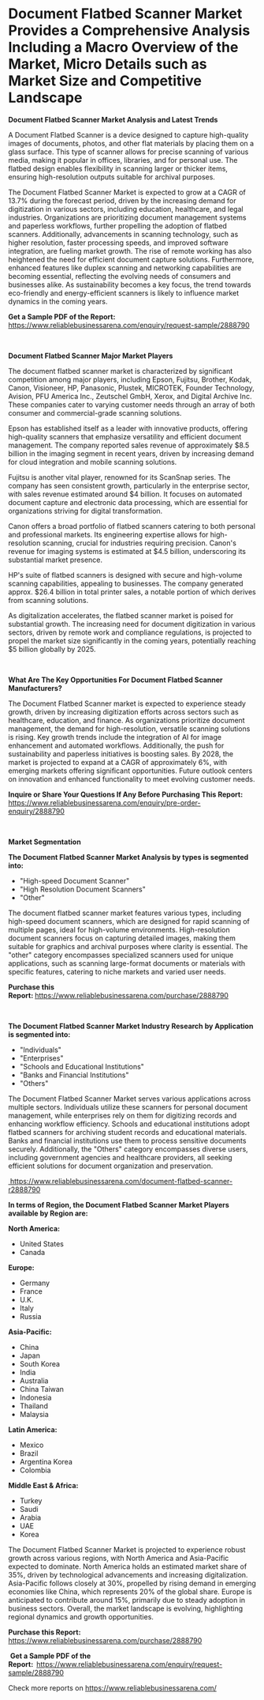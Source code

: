 <p><h1>Document Flatbed Scanner Market Provides a Comprehensive Analysis Including a Macro Overview of the Market, Micro Details such as Market Size and Competitive Landscape</h1></p><p><strong>Document Flatbed Scanner Market Analysis and Latest Trends</strong></p>
<p><p>A Document Flatbed Scanner is a device designed to capture high-quality images of documents, photos, and other flat materials by placing them on a glass surface. This type of scanner allows for precise scanning of various media, making it popular in offices, libraries, and for personal use. The flatbed design enables flexibility in scanning larger or thicker items, ensuring high-resolution outputs suitable for archival purposes.</p><p>The Document Flatbed Scanner Market is expected to grow at a CAGR of 13.7% during the forecast period, driven by the increasing demand for digitization in various sectors, including education, healthcare, and legal industries. Organizations are prioritizing document management systems and paperless workflows, further propelling the adoption of flatbed scanners. Additionally, advancements in scanning technology, such as higher resolution, faster processing speeds, and improved software integration, are fueling market growth. The rise of remote working has also heightened the need for efficient document capture solutions. Furthermore, enhanced features like duplex scanning and networking capabilities are becoming essential, reflecting the evolving needs of consumers and businesses alike. As sustainability becomes a key focus, the trend towards eco-friendly and energy-efficient scanners is likely to influence market dynamics in the coming years.</p></p>
<p><strong>Get a Sample PDF of the Report:&nbsp;</strong> <a href="https://www.reliablebusinessarena.com/enquiry/request-sample/2888790?utm_campaign=2515&utm_medium=2&utm_source=Github&utm_content=ia&utm_term=14032025&utm_id=document-flatbed-scanner">https://www.reliablebusinessarena.com/enquiry/request-sample/2888790</a></p>
<p>&nbsp;</p>
<p><strong>Document Flatbed Scanner Major Market Players</strong></p>
<p><p>The document flatbed scanner market is characterized by significant competition among major players, including Epson, Fujitsu, Brother, Kodak, Canon, Visioneer, HP, Panasonic, Plustek, MICROTEK, Founder Technology, Avision, PFU America Inc., Zeutschel GmbH, Xerox, and Digital Archive Inc. These companies cater to varying customer needs through an array of both consumer and commercial-grade scanning solutions.</p><p>Epson has established itself as a leader with innovative products, offering high-quality scanners that emphasize versatility and efficient document management. The company reported sales revenue of approximately $8.5 billion in the imaging segment in recent years, driven by increasing demand for cloud integration and mobile scanning solutions.</p><p>Fujitsu is another vital player, renowned for its ScanSnap series. The company has seen consistent growth, particularly in the enterprise sector, with sales revenue estimated around $4 billion. It focuses on automated document capture and electronic data processing, which are essential for organizations striving for digital transformation.</p><p>Canon offers a broad portfolio of flatbed scanners catering to both personal and professional markets. Its engineering expertise allows for high-resolution scanning, crucial for industries requiring precision. Canon's revenue for imaging systems is estimated at $4.5 billion, underscoring its substantial market presence.</p><p>HP's suite of flatbed scanners is designed with secure and high-volume scanning capabilities, appealing to businesses. The company generated approx. $26.4 billion in total printer sales, a notable portion of which derives from scanning solutions.</p><p>As digitalization accelerates, the flatbed scanner market is poised for substantial growth. The increasing need for document digitization in various sectors, driven by remote work and compliance regulations, is projected to propel the market size significantly in the coming years, potentially reaching $5 billion globally by 2025.</p></p>
<p>&nbsp;</p>
<p><strong>What Are The Key Opportunities For Document Flatbed Scanner Manufacturers?</strong></p>
<p><p>The Document Flatbed Scanner market is expected to experience steady growth, driven by increasing digitization efforts across sectors such as healthcare, education, and finance. As organizations prioritize document management, the demand for high-resolution, versatile scanning solutions is rising. Key growth trends include the integration of AI for image enhancement and automated workflows. Additionally, the push for sustainability and paperless initiatives is boosting sales. By 2028, the market is projected to expand at a CAGR of approximately 6%, with emerging markets offering significant opportunities. Future outlook centers on innovation and enhanced functionality to meet evolving customer needs.</p></p>
<p><strong>Inquire or Share Your Questions If Any Before Purchasing This Report:</strong> <a href="https://www.reliablebusinessarena.com/enquiry/pre-order-enquiry/2888790?utm_campaign=2515&utm_medium=2&utm_source=Github&utm_content=ia&utm_term=14032025&utm_id=document-flatbed-scanner">https://www.reliablebusinessarena.com/enquiry/pre-order-enquiry/2888790</a></p>
<p>&nbsp;</p>
<p><strong>Market Segmentation</strong></p>
<p><strong>The Document Flatbed Scanner Market Analysis by types is segmented into:</strong></p>
<p><ul><li>"High-speed Document Scanner"</li><li>"High Resolution Document Scanners"</li><li>"Other"</li></ul></p>
<p><p>The document flatbed scanner market features various types, including high-speed document scanners, which are designed for rapid scanning of multiple pages, ideal for high-volume environments. High-resolution document scanners focus on capturing detailed images, making them suitable for graphics and archival purposes where clarity is essential. The "other" category encompasses specialized scanners used for unique applications, such as scanning large-format documents or materials with specific features, catering to niche markets and varied user needs.</p></p>
<p><strong>Purchase this Report:&nbsp;</strong><a href="https://www.reliablebusinessarena.com/purchase/2888790?utm_campaign=2515&utm_medium=2&utm_source=Github&utm_content=ia&utm_term=14032025&utm_id=document-flatbed-scanner">https://www.reliablebusinessarena.com/purchase/2888790</a></p>
<p>&nbsp;</p>
<p><strong>The Document Flatbed Scanner Market Industry Research by Application is segmented into:</strong></p>
<p><ul><li>"Individuals"</li><li>"Enterprises"</li><li>"Schools and Educational Institutions"</li><li>"Banks and Financial Institutions"</li><li>"Others"</li></ul></p>
<p><p>The Document Flatbed Scanner Market serves various applications across multiple sectors. Individuals utilize these scanners for personal document management, while enterprises rely on them for digitizing records and enhancing workflow efficiency. Schools and educational institutions adopt flatbed scanners for archiving student records and educational materials. Banks and financial institutions use them to process sensitive documents securely. Additionally, the "Others" category encompasses diverse users, including government agencies and healthcare providers, all seeking efficient solutions for document organization and preservation.</p></p>
<p><a href="https://www.reliablebusinessarena.com/document-flatbed-scanner-r2888790?utm_campaign=2515&utm_medium=2&utm_source=Github&utm_content=ia&utm_term=14032025&utm_id=document-flatbed-scanner">&nbsp;https://www.reliablebusinessarena.com/document-flatbed-scanner-r2888790</a></p>
<p><strong>In terms of Region, the Document Flatbed Scanner Market Players available by Region are:</strong></p>
<p>
    <p> <strong> North America: </strong>
        <ul>
            <li>United States</li>
            <li>Canada</li>
        </ul>
        </p> 
    <p> <strong> Europe: </strong>
        <ul>
            <li>Germany</li>
            <li>France</li>
            <li>U.K.</li>
            <li>Italy</li>
            <li>Russia</li>
        </ul>
        </p> 
    <p> <strong> Asia-Pacific: </strong>
        <ul>
            <li>China</li>
            <li>Japan</li>
            <li>South Korea</li>
            <li>India</li>
            <li>Australia</li>
            <li>China Taiwan</li>
            <li>Indonesia</li>
            <li>Thailand</li>
            <li>Malaysia</li>
        </ul>
        </p> 
    <p> <strong> Latin America: </strong>
        <ul>
            <li>Mexico</li>
            <li>Brazil</li>
            <li>Argentina Korea</li>
            <li>Colombia</li>
        </ul>
        </p> 
    <p> <strong> Middle East & Africa: </strong>
        <ul>
            <li>Turkey</li>
            <li>Saudi</li>
            <li>Arabia</li>
            <li>UAE</li>
            <li>Korea</li>
        </ul>
    </p>
    </p>
<p><p>The Document Flatbed Scanner Market is projected to experience robust growth across various regions, with North America and Asia-Pacific expected to dominate. North America holds an estimated market share of 35%, driven by technological advancements and increasing digitalization. Asia-Pacific follows closely at 30%, propelled by rising demand in emerging economies like China, which represents 20% of the global share. Europe is anticipated to contribute around 15%, primarily due to steady adoption in business sectors. Overall, the market landscape is evolving, highlighting regional dynamics and growth opportunities.</p></p>
<p><strong>Purchase this Report: </strong><a href="https://www.reliablebusinessarena.com/purchase/2888790?utm_campaign=2515&utm_medium=2&utm_source=Github&utm_content=ia&utm_term=14032025&utm_id=document-flatbed-scanner">https://www.reliablebusinessarena.com/purchase/2888790</a></p>
<p>&nbsp;<strong>Get a Sample PDF of the Report:&nbsp;&nbsp;</strong><a href="https://www.reliablebusinessarena.com/enquiry/request-sample/2888790?utm_campaign=2515&utm_medium=2&utm_source=Github&utm_content=ia&utm_term=14032025&utm_id=document-flatbed-scanner">https://www.reliablebusinessarena.com/enquiry/request-sample/2888790</a></p>
<p><strong></strong></p>
<p>Check more reports on <a href="https://www.reliablebusinessarena.com/?utm_campaign=2515&utm_medium=2&utm_source=Github&utm_content=ia&utm_term=14032025&utm_id=document-flatbed-scanner">https://www.reliablebusinessarena.com/</a></p>